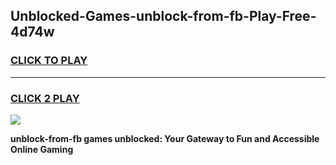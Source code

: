 
## Unblocked-Games-unblock-from-fb-Play-Free-4d74w
<h3>
<a href="https://premium76.site?title=unblock-from-fb&ref=23A">CLICK TO PLAY</a></h3>
<hr>

<h3>
<a href="https://premium76.site?title=unblock-from-fb&ref=23A">CLICK 2 PLAY</a>
  
</h3>

<a href="https://premium76.site?title=unblock-from-fb&ref=23A"><img src="https://clearcache.store/games.png"></a>


**unblock-from-fb games unblocked: Your Gateway to Fun and Accessible Online Gaming**
